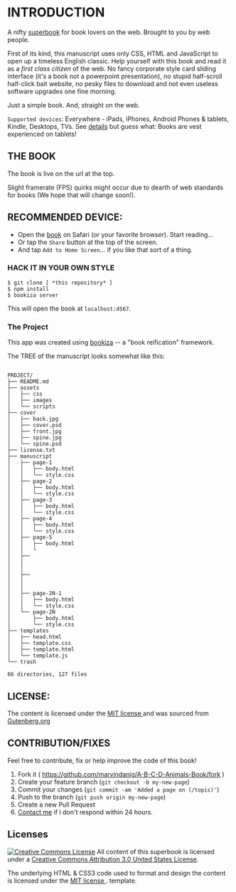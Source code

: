 # INTRODUCTION

A nifty [superbook](https://bubbl.in/about) for book lovers on the web. Brought to you by web people.

First of its kind, this manuscript uses only CSS, HTML and JavaScript to open up a timeless English classic. Help yourself with this book and read it as a *first class citizen* of the web. No fancy corporate style card sliding interface (it's a book not a powerpoint presentation), no stupid half-scroll half-click bait website, no pesky files to download and not even useless software upgrades one fine morning.

Just a simple book. And, straight on the web.

`Supported devices`: Everywhere - iPads, iPhones, Android Phones & tablets, Kindle, Desktops, TVs. See [details](https://bubbl.in/support) but guess what: Books are vest experienced on tablets!

## THE BOOK
The book is live on the url at the top.

Slight framerate (FPS) quirks might occur due to dearth of web standards for books (We hope that will change soon!).

## RECOMMENDED DEVICE:

- Open the [book](https://bubbl.in/cover/emma-by-jane-austen) on Safari (or your favorite browser). Start reading…
- Or tap the `Share` button at the top of the screen.
- And tap `Add to Home Screen`… if you like that sort of a thing.


### HACK IT IN YOUR OWN STYLE

```
$ git clone [ *this repository* ]
$ npm install
$ bookiza server

```

This will open the book at `localhost:4567`.

### The Project
This app was created using [bookiza](https://bookiza.io) -- a "book reification" framework.

The TREE of the manuscript looks somewhat like this:

```

PROJECT/
├── README.md
├── assets
│   ├── css
│   ├── images
│   └── scripts
├── cover
│   ├── back.jpg
│   ├── cover.psd
│   ├── front.jpg
│   ├── spine.jpg
│   └── spine.psd
├── license.txt
├── manuscript
│   ├── page-1
│   │   ├── body.html
│   │   └── style.css
│   ├── page-2
│   │   ├── body.html
│   │   └── style.css
│   ├── page-3
│   │   ├── body.html
│   │   └── style.css
│   ├── page-4
│   │   ├── body.html
│   │   └── style.css
│   ├── page-5
│   │   ├── body.html
│   │   └
│   ├──
│   │  
│   │  
│   ├──
│   │  
│   │  
│   ├── page-2N-1
│   │   ├── body.html
│   │   └── style.css
│   └── page-2N
│       ├── body.html
│       └── style.css
├── templates
│   ├── head.html
│   ├── template.css
│   ├── template.html
│   └── template.js
└── trash

66 directories, 127 files

```
## LICENSE:
The content is licensed under the <a href="http://opensource.org/licenses/mit-license.php">MIT license </a> and was sourced from [Gutenberg.org]()

## CONTRIBUTION/FIXES

Feel free to contribute, fix or help improve the code of this book!

1. Fork it ( https://github.com/marvindanig/A-B-C-D-Animals-Book/fork )
2. Create your feature branch (`git checkout -b my-new-page`)
3. Commit your changes (`git commit -am 'Added a page on (/topic)'`)
4. Push to the branch (`git push origin my-new-page`)
5. Create a new Pull Request
6. <a href = "mailto:marvin@bubbl.in">Contact me</a> if I don't respond within 24 hours.

## Licenses
[![Creative Commons License](https://i.creativecommons.org/l/by/3.0/us/88x31.png)](http://creativecommons.org/licenses/by/3.0/us/)
All content of this superbook is licensed under a [Creative Commons Attribution 3.0 United States License](http://creativecommons.org/licenses/by/3.0/us/).

The underlying HTML & CSS3 code used to format and design the content is licensed under the <a href="http://opensource.org/licenses/mit-license.php">MIT license </a>.
template.